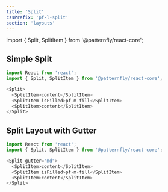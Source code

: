 ```yaml
---
title: 'Split'
cssPrefix: 'pf-l-split'
section: 'layouts'
---
```


import { Split, SplitItem } from '@patternfly/react-core';

## Simple Split
```js
import React from 'react';
import { Split, SplitItem } from '@patternfly/react-core';

<Split>
  <SplitItem>content</SplitItem>
  <SplitItem isFilled>pf-m-fill</SplitItem>
  <SplitItem>content</SplitItem>
</Split>
```

## Split Layout with Gutter
```js
import React from 'react';
import { Split, SplitItem } from '@patternfly/react-core';

<Split gutter="md">
  <SplitItem>content</SplitItem>
  <SplitItem isFilled>pf-m-fill</SplitItem>
  <SplitItem>content</SplitItem>
</Split>
```
